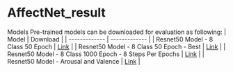 # AffectNet_result

Models
Pre-trained models can be downloaded for evaluation as following:
| Model  | Download |
| ------------- | ------------- |
| Resnet50 Model - 8 Class 50 Epoch |  [Link](https://drive.google.com/file/d/1gEWxz_wrcGty8M5YoV4aoT5tv0JrCSPc/view?usp=sharing)   |
| Resnet50 Model - 8 Class 50 Epoch - Best |  [Link](https://drive.google.com/file/d/1VDlcFJ3yBBf3JdVurhMolNh-7LEAdVRv/view?usp=sharing)   |
| Resnet50 Model - 8 Class 1000 Epoch - 8 Steps Per Epochs |  [Link](https://drive.google.com/file/d/1PnRMIVy15kMq4nPoQH9kcZx97n53NU6n/view?usp=sharing)   |
| Resnet50 Model - Arousal and Valence  | [Link](https://drive.google.com/file/d/1g7PIZTcqjUKwv6NCDKtxwGVpAFP8m9qz/view?usp=sharing)   |
